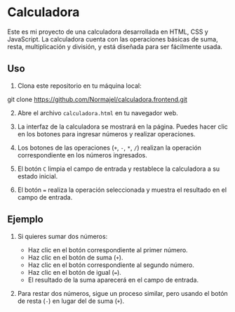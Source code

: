 # Calculadora 

Este es mi proyecto de una calculadora desarrollada en HTML, CSS y JavaScript. La calculadora cuenta con las operaciones básicas de suma, resta, multiplicación y división, y está diseñada para ser fácilmente usada.

## Uso

1. Clona este repositorio en tu máquina local:

git clone https://github.com/Normajel/calculadora.frontend.git

2. Abre el archivo `calculadora.html` en tu navegador web.

3. La interfaz de la calculadora se mostrará en la página. Puedes hacer clic en los botones para ingresar números y realizar operaciones.

4. Los botones de las operaciones (`+`, `-`, `*`, `/`) realizan la operación correspondiente en los números ingresados.

5. El botón `C` limpia el campo de entrada y restablece la calculadora a su estado inicial.

6. El botón `=` realiza la operación seleccionada y muestra el resultado en el campo de entrada.

## Ejemplo

1. Si quieres sumar dos números:
   - Haz clic en el botón correspondiente al primer número.
   - Haz clic en el botón de suma (`+`).
   - Haz clic en el botón correspondiente al segundo número.
   - Haz clic en el botón de igual (`=`).
   - El resultado de la suma aparecerá en el campo de entrada.

2. Para restar dos números, sigue un proceso similar, pero usando el botón de resta (`-`) en lugar del de suma (`+`).
